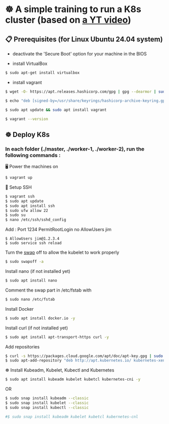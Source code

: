 # ☸️ A simple training to run a K8s cluster (based on [a YT video](https://www.youtube.com/watch?v=_WW16Sp8-Jw))

## 📋 Prerequisites (for Linux Ubuntu 24.04 system)

- deactivate the 'Secure Boot' option for your machine in the BIOS

- install VirtualBox

```sh
$ sudo apt-get install virtualbox
```

- install vagrant

```sh
$ wget -O- https://apt.releases.hashicorp.com/gpg | gpg --dearmor | sudo tee /usr/share/keyrings/hashicorp-archive-keyring.gpg
```

```sh
$ echo "deb [signed-by=/usr/share/keyrings/hashicorp-archive-keyring.gpg] https://apt.releases.hashicorp.com $(lsb_release -cs) main" | sudo tee /etc/apt/sources.list.d/hashicorp.list
```

```sh
$ sudo apt update && sudo apt install vagrant
```

```sh
$ vagrant --version
```

## ☸️ Deploy K8s

### In each folder (./master, ./worker-1, ./worker-2), run the following commands :

🖥 Power the machines on

```sh
$ vagrant up
```

🔐 Setup SSH

```sh
$ vagrant ssh
$ sudo apt update
$ sudo apt install ssh
$ sudo ufw allow 22
$ sudo su
$ nano /etc/ssh/sshd_config
```
Add :
Port 1234
PermitRootLogin no
AllowUsers jim
```ssh
$ AllowUsers jim@1.2.3.4
$ sudo service ssh reload
```

Turn the [swap](https://en.wikipedia.org/wiki/Memory_paging#Linux) off to allow the kubelet to work properly

```sh
$ sudo swapoff -a
```

Install nano (if not installed yet)

```sh
$ sudo apt install nano
```

Comment the swap part in /etc/fstab with

```sh
$ sudo nano /etc/fstab
```

Install Docker

```sh
$ sudo apt install docker.io -y
```

Install curl (if not installed yet)

```sh
$ sudo apt install apt-transport-https curl -y
```

Add repositories

```sh
$ curl -s https://packages.cloud.google.com/apt/doc/apt-key.gpg | sudo apt-key add
$ sudo apt-add-repository "deb http://apt.kubernetes.io/ kubernetes-xenial main"
```

☸️ Install Kubeadm, Kubelet, Kubectl and Kubernetes

```sh
$ sudo apt install kubeadm kubelet kubetcl kubernetes-cni -y
```

OR

```sh
$ sudo snap install kubeadm --classic
$ sudo snap install kubelet --classic
$ sudo snap install kubectl --classic

#$ sudo snap install kubeadm kubelet kubetcl kubernetes-cnl

```